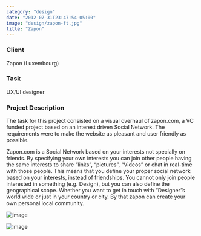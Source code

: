 ```yaml
---
category: "design"
date: "2012-07-31T23:47:54-05:00"
image: "design/zapon-ft.jpg"
title: "Zapon"
---
```


### Client

Zapon (Luxembourg)

### Task

UX/UI designer

### Project Description

The task for this project consisted on a visual overhaul of zapon.com, a VC funded project based on an interest driven Social Network. The requirements were to make the website as pleasant and user friendly as possible.

Zapon.com is a Social Network based on your interests not specially on friends. By specifying your own interests you can join other people having the same interests to share “links”, “pictures”, “Videos” or chat in real-time with those people. This means that you define your proper social network based on your interests, instead of friendships. You cannot only join people interested in something (e.g. Design), but you can also define the geographical scope. Whether you want to get in touch with “Designer”s world wide or just in your country or city. By that zapon can create your own personal local community.

![image](design/zapon-full.jpg)

![image](design/zapon-detail.jpg)
